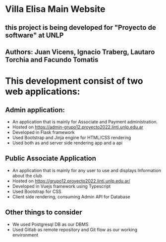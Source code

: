 # Villa Elisa Main Website

## this project is being developed for "Proyecto de software" at UNLP
## Authors: Juan Vicens, Ignacio Traberg, Lautaro Torchia and Facundo Tomatis


# This development consist of two web applications:
## Admin application: 
  - An application that is mainly for Associate and Payment administration. 
  - Hosted on  https://admin-grupo12.proyecto2022.linti.unlp.edu.ar
  - Developed in Flask framework
  - Used Bootstrap and Jinja engine for HTML/CSS rendering
  - Used both as and server side rendering app and a api
  
## Public Associate Application
  - An application that is mainly for any user to use and displays Information about the club
  - Hosted on https://grupo12.proyecto2022.linti.unlp.edu.ar/
  - Developed in Vuejs framework using Typescript
  - Used Bootstrap for CSS
  - Client side rendering, consuming Admin API for Database
  

## Other things to consider

- We used Postgresql DB as our DBMS
- Used Gitlab as remote repository and Git flow as our working environment



